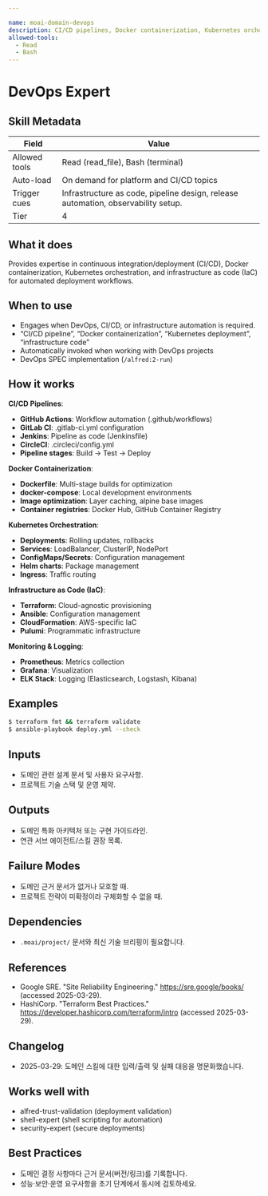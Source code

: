 ```yaml
---

name: moai-domain-devops
description: CI/CD pipelines, Docker containerization, Kubernetes orchestration, and infrastructure as code. Use when working on DevOps automation scenarios.
allowed-tools:
  - Read
  - Bash
---
```


# DevOps Expert

## Skill Metadata
| Field | Value |
| ----- | ----- |
| Allowed tools | Read (read_file), Bash (terminal) |
| Auto-load | On demand for platform and CI/CD topics |
| Trigger cues | Infrastructure as code, pipeline design, release automation, observability setup. |
| Tier | 4 |

## What it does

Provides expertise in continuous integration/deployment (CI/CD), Docker containerization, Kubernetes orchestration, and infrastructure as code (IaC) for automated deployment workflows.

## When to use

- Engages when DevOps, CI/CD, or infrastructure automation is required.
- “CI/CD pipeline”, “Docker containerization”, “Kubernetes deployment”, “infrastructure code”
- Automatically invoked when working with DevOps projects
- DevOps SPEC implementation (`/alfred:2-run`)

## How it works

**CI/CD Pipelines**:
- **GitHub Actions**: Workflow automation (.github/workflows)
- **GitLab CI**: .gitlab-ci.yml configuration
- **Jenkins**: Pipeline as code (Jenkinsfile)
- **CircleCI**: .circleci/config.yml
- **Pipeline stages**: Build → Test → Deploy

**Docker Containerization**:
- **Dockerfile**: Multi-stage builds for optimization
- **docker-compose**: Local development environments
- **Image optimization**: Layer caching, alpine base images
- **Container registries**: Docker Hub, GitHub Container Registry

**Kubernetes Orchestration**:
- **Deployments**: Rolling updates, rollbacks
- **Services**: LoadBalancer, ClusterIP, NodePort
- **ConfigMaps/Secrets**: Configuration management
- **Helm charts**: Package management
- **Ingress**: Traffic routing

**Infrastructure as Code (IaC)**:
- **Terraform**: Cloud-agnostic provisioning
- **Ansible**: Configuration management
- **CloudFormation**: AWS-specific IaC
- **Pulumi**: Programmatic infrastructure

**Monitoring & Logging**:
- **Prometheus**: Metrics collection
- **Grafana**: Visualization
- **ELK Stack**: Logging (Elasticsearch, Logstash, Kibana)

## Examples
```bash
$ terraform fmt && terraform validate
$ ansible-playbook deploy.yml --check
```

## Inputs
- 도메인 관련 설계 문서 및 사용자 요구사항.
- 프로젝트 기술 스택 및 운영 제약.

## Outputs
- 도메인 특화 아키텍처 또는 구현 가이드라인.
- 연관 서브 에이전트/스킬 권장 목록.

## Failure Modes
- 도메인 근거 문서가 없거나 모호할 때.
- 프로젝트 전략이 미확정이라 구체화할 수 없을 때.

## Dependencies
- `.moai/project/` 문서와 최신 기술 브리핑이 필요합니다.

## References
- Google SRE. "Site Reliability Engineering." https://sre.google/books/ (accessed 2025-03-29).
- HashiCorp. "Terraform Best Practices." https://developer.hashicorp.com/terraform/intro (accessed 2025-03-29).

## Changelog
- 2025-03-29: 도메인 스킬에 대한 입력/출력 및 실패 대응을 명문화했습니다.

## Works well with

- alfred-trust-validation (deployment validation)
- shell-expert (shell scripting for automation)
- security-expert (secure deployments)

## Best Practices
- 도메인 결정 사항마다 근거 문서(버전/링크)를 기록합니다.
- 성능·보안·운영 요구사항을 초기 단계에서 동시에 검토하세요.
